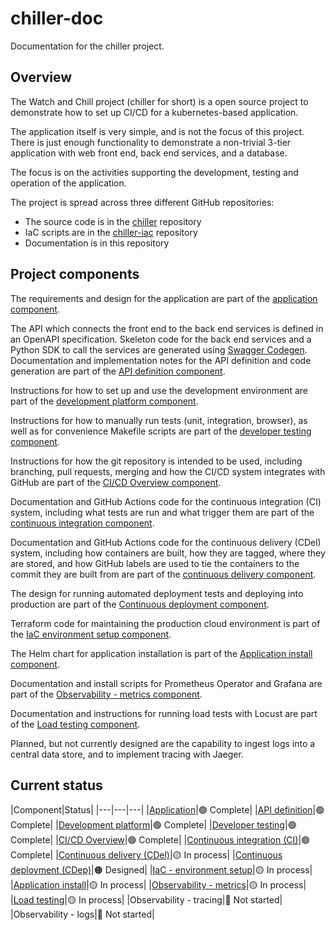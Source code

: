 # chiller-doc
Documentation for the chiller project.

## Overview
The Watch and Chill project (chiller for short) is a open source project to demonstrate how to set up CI/CD for a kubernetes-based application.  

The application itself is very simple, and is not the focus of this project.
There is just enough functionality to demonstrate a non-trivial 3-tier application with web front end, back end services, and a database.

The focus is on the activities supporting the development, testing and operation of the application.

The project is spread across three different GitHub repositories:
- The source code is in the [chiller](https://github.com/lago-morph/chiller) repository
- IaC scripts are in the [chiller-iac](https://github.com/lago-morph/chiller-iac) repository
- Documentation is in this repository

## Project components


The requirements and design for the application are part of the 
[application component](application.md).

The API which connects the front end to the back end services is defined in an OpenAPI specification.
Skeleton code for the back end services and a Python SDK to call the services 
are generated using [Swagger Codegen](https://github.com/swagger-api/swagger-codegen).
Documentation and implementation notes for the API definition and code generation are part of the [API definition component](api_definition.md).

Instructions for how to set up and use the development environment are part of the [development platform component](development_platform.md).

Instructions for how to manually run tests (unit, integration, browser), as well as for convenience Makefile scripts are part of the [developer testing component](developer_testing.md).

Instructions for how the git repository is intended to be used, including branching, pull requests, merging and how the CI/CD system integrates with GitHub are part of the [CI/CD Overview component](cicd_overview.md).

Documentation and GitHub Actions code for the continuous integration (CI) system, including what tests are run and what trigger them are part of the [continuous integration component](ci.md).

Documentation and GitHub Actions code for the continuous delivery (CDel) system, including how containers are built, how they are tagged, where they are stored, and how GitHub labels are used to tie the containers to the commit they are built from are part of the [continuous delivery component](cdel.md).

The design for running automated deployment tests and deploying into production are part of the [Continuous deployment component](cdep.md).

Terraform code for maintaining the production cloud environment is part of the [IaC environment setup component](iac.md).

The Helm chart for application installation is part of the 
[Application install component](install.md).

Documentation and install scripts for Prometheus Operator and Grafana are part of the [Observability - metrics component](obs_metrics.md).

Documentation and instructions for running load tests with Locust are part of the [Load testing component](load.md).

Planned, but not currently designed are the capability to ingest logs into a central data store, and to implement tracing with Jaeger.

## Current status

|Component|Status|
|---|---|---|
|[Application](application.md)|:green_circle: Complete|
|[API definition](api_definition.md)|:green_circle: Complete|
|[Development platform](development_platform.md)|:green_circle: Complete|
|[Developer testing](developer_testing.md)|:green_circle: Complete|
|[CI/CD Overview](cicd_overview.md)|:green_circle: Complete|
|[Continuous integration (CI)](ci.md)|:green_circle: Complete|
|[Continuous delivery (CDel)](cdel.md)|:yellow_circle: In process|
|[Continuous deployment (CDep)](cdep.md)|:orange_circle: Designed|
|[IaC - environment setup](iac.md)|:yellow_circle: In process|
|[Application install](install.md)|:yellow_circle: In process|
|[Observability - metrics](obs_metrics.md)|:yellow_circle: In process|
|[Load testing](load.md)|:yellow_circle: In process|
|Observability - tracing|:red_circle: Not started|
|Observability - logs|:red_circle: Not started|

